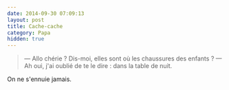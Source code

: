 ```yaml
---
date: 2014-09-30 07:09:13
layout: post
title: Cache-cache
category: Papa
hidden: true
---
```


> —  Allo chérie ? Dis-moi, elles sont où les chaussures des enfants ?
> —  Ah oui, j'ai oublié de te le dire : dans la table de nuit.

On ne s'ennuie jamais.
